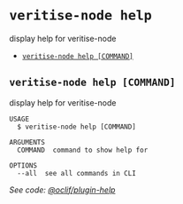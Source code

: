 `veritise-node help`
====================

display help for veritise-node

* [`veritise-node help [COMMAND]`](#veritise-node-help-command)

## `veritise-node help [COMMAND]`

display help for veritise-node

```
USAGE
  $ veritise-node help [COMMAND]

ARGUMENTS
  COMMAND  command to show help for

OPTIONS
  --all  see all commands in CLI
```

_See code: [@oclif/plugin-help](https://github.com/oclif/plugin-help/blob/v3.2.2/src/commands/help.ts)_
